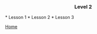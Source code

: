 <h3><strong><center>Level 2</center></strong></h3>
* Lesson 1
* Lesson 2
* Lesson 3

[Home](https://teacher-viet.github.io/)
